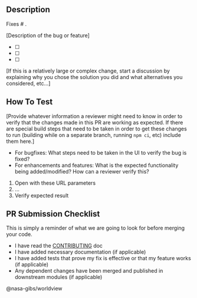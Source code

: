 ## Description

Fixes # .

[Description of the bug or feature]

- [ ]
- [ ]
- [ ]

[If this is a relatively large or complex change, start a discussion by explaining why you chose the solution you did and what alternatives you considered, etc...]

## How To Test

[Provide whatever information a reviewer might need to know in order to verify that the changes made in this PR are working as expected. If there are special build steps that need to be taken in order to get these changes to run (building while on a separate branch, running `npm ci`, etc) include them here.]

- For bugfixes: What steps need to be taken in the UI to verify the bug is fixed?
- For enhancements and features: What is the expected functionality being added/modified? How can a reviewer verify this?

1. Open with these URL parameters
2. ...
3. Verify expected result


## PR Submission Checklist

This is simply a reminder of what we are going to look for before merging your code.

- I have read the [CONTRIBUTING](https://github.com/nasa-gibs/worldview/blob/master/.github/CONTRIBUTING.md) doc
- I have added necessary documentation (if applicable)
- I have added tests that prove my fix is effective or that my feature works (if applicable)
- Any dependent changes have been merged and published in downstream modules (if applicable)

@nasa-gibs/worldview
